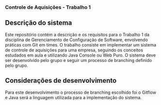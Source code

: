 ### Controle de Aquisições - Trabalho 1

## Descrição do sistema

Este repositório contém a descrição e os requisitos para o Trabalho 1 da disciplina de Gerenciamento de Configuração de Software, envolvendo práticas com Git em times. O trabalho consiste em implementar um sistema de controle de aquisições para uma empresa, seguindo os conceitos estudados em aula e utilizando Java Console ou Web Puro. O sistema deve ser desenvolvido pelo grupo e seguir um processo de branching definido pelo grupo.

## Considerações de desenvolvimento

Para este desenvolvimento o processo de branching escolhido foi o Gitflow e Java será a linguagem utilizada para a implementação do sistema.

